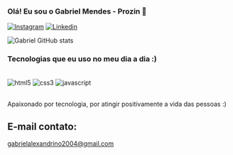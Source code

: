 ### Olá! Eu sou o Gabriel Mendes - Prozin 👋

[![Instagram](https://img.shields.io/badge/Instagram-E4405F?style=for-the-badge&logo=instagram&logoColor=white)](https://www.instagram.com/gabriel_prozin/) [![Linkedin](https://img.shields.io/badge/LinkedIn-0077B5?style=for-the-badge&logo=linkedin&logoColor=white)](https://www.linkedin.com/in/gabrielmendesurl/)

![Gabriel GitHub stats](https://github-readme-stats.vercel.app/api?username=GabrielProzin&show_icons=true&theme=transparent)

### Tecnologias que eu uso no meu dia a dia :)

<div style="display: inline_block"><br/>
    <img align="center" alt="html5" src="https://img.shields.io/badge/HTML5-E34F26?style=for-the-badge&logo=html5&logoColor=white">  <img align="center" alt="css3" src="https://img.shields.io/badge/CSS-239120?&style=for-the-badge&logo=css3&logoColor=white">  <img align="center" alt="javascript" src="https://img.shields.io/badge/JavaScript-F7DF1E?style=for-the-badge&logo=javascript&logoColor=black">
</div>

</div><br/>

Apaixonado por tecnologia, por atingir positivamente a vida das pessoas :)

## E-mail contato:

gabrielalexandrino2004@gmail.com
